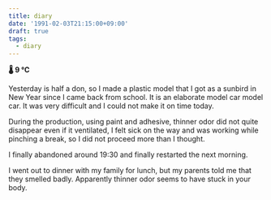 ```yaml
---
title: diary
date: '1991-02-03T21:15:00+09:00'
draft: true
tags:
  - diary
---
```


**🌡 9 ℃**

Yesterday is half a don, so I made a plastic model that I got as a sunbird in New Year since I came back from school. It is an elaborate model car model car. It was very difficult and I could not make it on time today.

During the production, using paint and adhesive, thinner odor did not quite disappear even if it ventilated, I felt sick on the way and was working while pinching a break, so I did not proceed more than I thought.

I finally abandoned around 19:30 and finally restarted the next morning.

I went out to dinner with my family for lunch, but my parents told me that they smelled badly. Apparently thinner odor seems to have stuck in your body.
